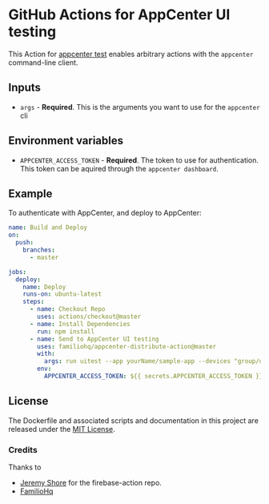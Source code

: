 # GitHub Actions for AppCenter UI testing

This Action for [appcenter test](https://github.com/microsoft/appcenter-cli) enables arbitrary actions with the `appcenter` command-line client.

## Inputs

* `args` - **Required**. This is the arguments you want to use for the `appcenter` cli


## Environment variables

* `APPCENTER_ACCESS_TOKEN` - **Required**. The token to use for authentication. This token can be aquired through the `appcenter dashboard`.

## Example

To authenticate with AppCenter, and deploy to AppCenter:

```yaml
name: Build and Deploy
on:
  push:
    branches:
      - master

jobs:
  deploy:
    name: Deploy
    runs-on: ubuntu-latest
    steps:
      - name: Checkout Repo
        uses: actions/checkout@master
      - name: Install Dependencies
        run: npm install
      - name: Send to AppCenter UI testing
        uses: familiohq/appcenter-distribute-action@master
        with:
          args: run uitest --app yourName/sample-app --devices "group/devices" --app-path "path-to-apk" --test-series "nameoftestseries" --locale "en_US" --build-dir "path-to-test-project-folder"
        env:
          APPCENTER_ACCESS_TOKEN: ${{ secrets.APPCENTER_ACCESS_TOKEN }}
```


## License

The Dockerfile and associated scripts and documentation in this project are released under the [MIT License](LICENSE).


### Credits
Thanks to 
* [Jeremy Shore](https://github.com/w9jds) for the firebase-action repo.
* [FamilioHq](https://github.com/familiohq)
